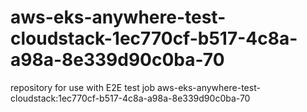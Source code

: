 # aws-eks-anywhere-test-cloudstack-1ec770cf-b517-4c8a-a98a-8e339d90c0ba-70
repository for use with E2E test job aws-eks-anywhere-test-cloudstack:1ec770cf-b517-4c8a-a98a-8e339d90c0ba-70
